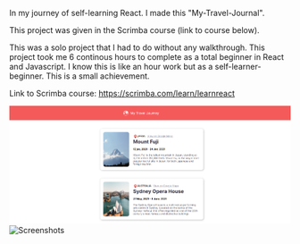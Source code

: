 In my journey of self-learning React. I made this "My-Travel-Journal".

This project was given in the Scrimba course (link to course below).

This was a solo project that I had to do without any walkthrough. This project took me 6 continous hours to complete as a total beginner in React and Javascript. I know this is like an hour work but as a self-learner-beginner. This is a small achievement.

Link to Scrimba course: https://scrimba.com/learn/learnreact

![Screenshots](https://github.com/Doc-Omer/My-Travel-Journal/blob/master/public/Screenshot-1.png?raw=true)
![Screenshots](https://github.com/Doc-Omer/My-Travel-Hournal/blob/master/public/Screenshot-2.png?raw=true)
